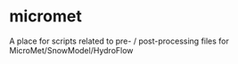 # micromet
A place for scripts related to pre- / post-processing files for MicroMet/SnowModel/HydroFlow
